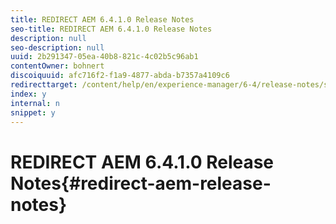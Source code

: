 ```yaml
---
title: REDIRECT AEM 6.4.1.0 Release Notes
seo-title: REDIRECT AEM 6.4.1.0 Release Notes
description: null
seo-description: null
uuid: 2b291347-05ea-40b8-821c-4c02b5c96ab1
contentOwner: bohnert
discoiquuid: afc716f2-f1a9-4877-abda-b7357a4109c6
redirecttarget: /content/help/en/experience-manager/6-4/release-notes/sp-release-notes
index: y
internal: n
snippet: y
---
```


# REDIRECT AEM 6.4.1.0 Release Notes{#redirect-aem-release-notes}

